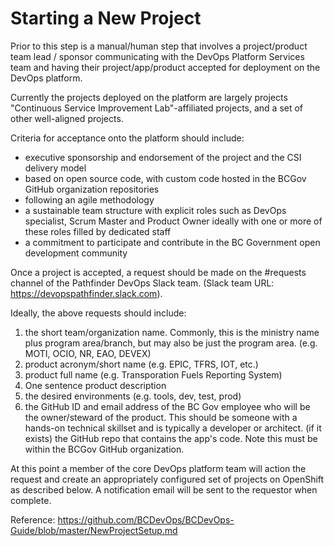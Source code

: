 # Starting a New Project

Prior to this step is a manual/human step that involves a project/product team lead / sponsor communicating with the DevOps Platform Services team and having their project/app/product accepted for deployment on the DevOps platform.

Currently the projects deployed on the platform are largely projects "Continuous Service Improvement Lab"-affiliated projects, and a set of other well-aligned projects.

Criteria for acceptance onto the platform should include:

* executive sponsorship and endorsement of the project and the CSI delivery model
* based on open source code, with custom code hosted in the BCGov GitHub organization repositories
* following an agile methodology
* a sustainable team structure with explicit roles such as DevOps specialist, Scrum Master and Product Owner ideally with one or more of these roles filled by dedicated staff
* a commitment to participate and contribute in the BC Government open development community  

Once a project is accepted, a request should be made on the #requests channel of the Pathfinder DevOps Slack team. (Slack team URL: https://devopspathfinder.slack.com).

Ideally, the above requests should include:

1. the short team/organization name. Commonly, this is the ministry name plus program area/branch, but may also be just the program area. (e.g. MOTI, OCIO, NR, EAO, DEVEX)
2. product acronym/short name (e.g. EPIC, TFRS, IOT, etc.)
3. product full name (e.g. Transporation Fuels Reporting System)
4. One sentence product description
5. the desired environments (e.g. tools, dev, test, prod)
6. the GitHub ID and email address of the BC Gov employee who will be the owner/steward of the product. This should be someone with a hands-on technical skillset and is typically a developer or architect.
(if it exists) the GitHub repo that contains the app's code. Note this must be within the BCGov GitHub organization.

At this point a member of the core DevOps platform team will action the request and create an appropriately configured set of projects on OpenShift as described below. A notification email will be sent to the requestor when complete.

Reference:  https://github.com/BCDevOps/BCDevOps-Guide/blob/master/NewProjectSetup.md
